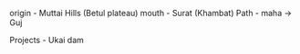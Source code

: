 origin - Muttai Hills (Betul plateau)
mouth - Surat (Khambat)
Path - maha -> Guj

Projects - Ukai dam

